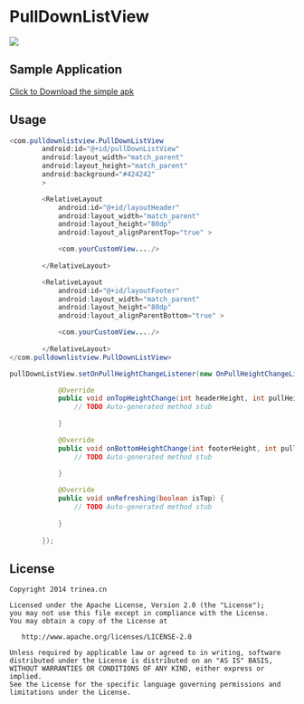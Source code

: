 PullDownListView
================
![](https://raw.githubusercontent.com/guojunyi/PullDownListView/master/screenshot/1.gif)
## Sample Application
<a href="https://raw.githubusercontent.com/guojunyi/PullDownListView/master/apk/PullDownListView.apk" target="_blank" title="Download From Google Play">Click to Download the simple apk</a>

## Usage
``` java
<com.pulldownlistview.PullDownListView
        android:id="@+id/pullDownListView"
        android:layout_width="match_parent"
        android:layout_height="match_parent"
        android:background="#424242"
        >

        <RelativeLayout
            android:id="@+id/layoutHeader"
            android:layout_width="match_parent"
            android:layout_height="80dp"
            android:layout_alignParentTop="true" >

            <com.yourCustomView..../>
            
        </RelativeLayout>

        <RelativeLayout
            android:id="@+id/layoutFooter"
            android:layout_width="match_parent"
            android:layout_height="80dp"
            android:layout_alignParentBottom="true" >

            <com.yourCustomView..../>
            
        </RelativeLayout>
</com.pulldownlistview.PullDownListView>
```

``` java
pullDownListView.setOnPullHeightChangeListener(new OnPullHeightChangeListener(){

			@Override
			public void onTopHeightChange(int headerHeight, int pullHeight) {
				// TODO Auto-generated method stub
				
			}

			@Override
			public void onBottomHeightChange(int footerHeight, int pullHeight) {
				// TODO Auto-generated method stub
				
			}

			@Override
			public void onRefreshing(boolean isTop) {
				// TODO Auto-generated method stub
				
			}
			
		});
```

## License

    Copyright 2014 trinea.cn

    Licensed under the Apache License, Version 2.0 (the "License");
    you may not use this file except in compliance with the License.
    You may obtain a copy of the License at

       http://www.apache.org/licenses/LICENSE-2.0

    Unless required by applicable law or agreed to in writing, software
    distributed under the License is distributed on an "AS IS" BASIS,
    WITHOUT WARRANTIES OR CONDITIONS OF ANY KIND, either express or implied.
    See the License for the specific language governing permissions and
    limitations under the License.

